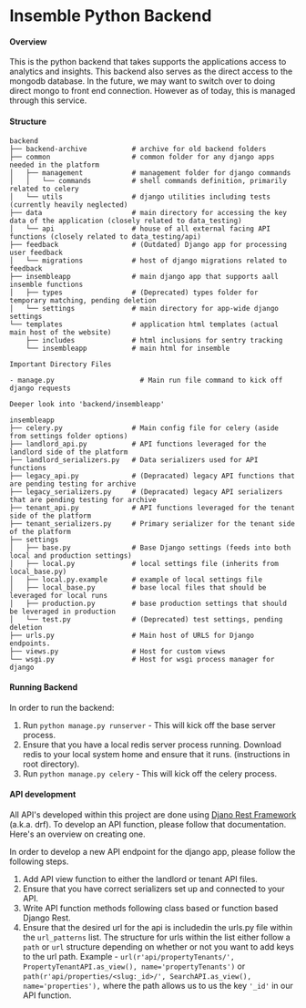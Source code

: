 # Insemble Python Backend

#### Overview

This is the python backend that takes supports the applications access to analytics and insights. This backend also serves as the direct access to the mongodb database. In the future, we may want to switch over to doing direct mongo to front end connection. However as of today, this is managed through this service.

#### Structure

```
backend
├── backend-archive           # archive for old backend folders
├── common                    # common folder for any django apps needed in the platform
│   ├── management            # management folder for django commands
│   │   └── commands          # shell commands definition, primarily related to celery
│   └── utils                 # django utilities including tests (currently heavily neglected)
├── data                      # main directory for accessing the key data of the application (closely related to data_testing)
│   └── api                   # house of all external facing API functions (closely related to data_testing/api)
├── feedback                  # (Outdated) Django app for processing user feedback
│   └── migrations            # host of django migrations related to feedback
├── insembleapp               # main django app that supports aall insemble functions
│   ├── types                 # (Deprecated) types folder for temporary matching, pending deletion
│   └── settings              # main directory for app-wide django settings
└── templates                 # application html templates (actual main host of the website)
    ├── includes              # html inclusions for sentry tracking
    └── insembleapp           # main html for insemble

Important Directory Files

- manage.py                     # Main run file command to kick off django requests

Deeper look into 'backend/insembleapp'

insembleapp
├── celery.py                 # Main config file for celery (aside from settings folder options)
├── landlord_api.py           # API functions leveraged for the landlord side of the platform
├── landlord_serializers.py   # Data serializers used for API functions
├── legacy_api.py             # (Depracated) legacy API functions that are pending testing for archive
├── legacy_serializers.py     # (Depracated) legacy API serializers that are pending testing for archive
├── tenant_api.py             # API functions leveraged for the tenant side of the platform
├── tenant_serializers.py     # Primary serializer for the tenant side of the platform
├── settings                    
│   ├── base.py               # Base Django settings (feeds into both local and production settings)
│   ├── local.py              # local settings file (inherits from local_base.py)
│   ├── local.py.example      # example of local settings file
│   ├── local_base.py         # base local files that should be leveraged for local runs
│   ├── production.py         # base production settings that should be leveraged in production
│   └── test.py               # (Deprecated) test settings, pending deletion
├── urls.py                   # Main host of URLS for Django endpoints.
├── views.py                  # Host for custom views
└── wsgi.py                   # Host for wsgi process manager for django
```

#### Running Backend

In order to run the backend:
1. Run `python manage.py runserver` - This will kick off the base server process.
2. Ensure that you have a local redis server process running. Download redis to your local system home and ensure that it runs. (instructions in root directory).
3. Run `python manage.py celery` - This will kick off the celery process.

#### API development

All API's developed within this project are done using [Djano Rest Framework](https://www.django-rest-framework.org) (a.k.a. drf). To develop an API function, please follow that documentation. Here's an overview on creating one.

In order to develop a new API endpoint for the django app, please follow the following steps.

1. Add API view function to either the landlord or tenant API files.
2. Ensure that you have correct serializers set up and connected to your API.
3. Write API function methods following class based or function based Django Rest.
4. Ensure that the desired url for the api is includedin the urls.py file within the `url_patterns` list. The structure for urls within the list either follow a `path` or `url` structure depending on whether or not you want to add keys to the url path. Example - `url(r'api/propertyTenants/', PropertyTenantAPI.as_view(), name='propertyTenants')` or `path(r'api/properties/<slug:_id>/', SearchAPI.as_view(), name='properties'),` where the path allows us to us the key `'_id'` in our API function.

